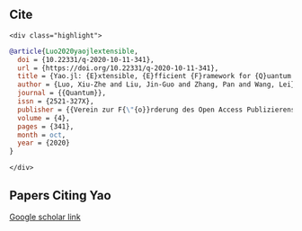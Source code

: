
## Cite

~~~
<div class="highlight">
~~~

```bib
@article{Luo2020yaojlextensible,
  doi = {10.22331/q-2020-10-11-341},
  url = {https://doi.org/10.22331/q-2020-10-11-341},
  title = {Yao.jl: {E}xtensible, {E}fficient {F}ramework for {Q}uantum {A}lgorithm {D}esign},
  author = {Luo, Xiu-Zhe and Liu, Jin-Guo and Zhang, Pan and Wang, Lei},
  journal = {{Quantum}},
  issn = {2521-327X},
  publisher = {{Verein zur F{\"{o}}rderung des Open Access Publizierens in den Quantenwissenschaften}},
  volume = {4},
  pages = {341},
  month = oct,
  year = {2020}
}
```

~~~
</div>
~~~

## Papers Citing Yao

[Google scholar link](https://scholar.google.com/scholar?cites=3906648968972088249&as_sdt=2005&sciodt=0,5&hl=en)
